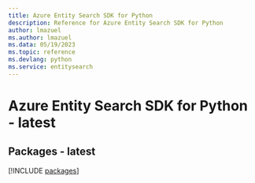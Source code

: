```yaml
---
title: Azure Entity Search SDK for Python
description: Reference for Azure Entity Search SDK for Python
author: lmazuel
ms.author: lmazuel
ms.data: 05/19/2023
ms.topic: reference
ms.devlang: python
ms.service: entitysearch
---
```

# Azure Entity Search SDK for Python - latest
## Packages - latest
[!INCLUDE [packages](entity-search-index.md)]